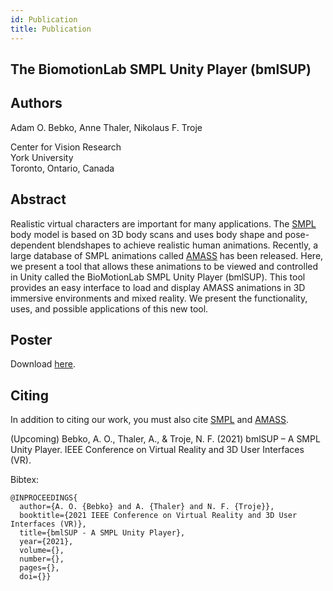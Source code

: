 ```yaml
---
id: Publication
title: Publication
---
```




## The BiomotionLab SMPL Unity Player (bmlSUP)

## Authors

Adam O. Bebko, Anne Thaler,
Nikolaus F. Troje 

Center for Vision Research  
York University  
Toronto, Ontario, Canada


## Abstract
Realistic virtual characters are important for many applications. The [SMPL](https://smpl.is.tue.mpg.de) body model is based on 3D body scans and uses body shape and pose-dependent blendshapes to achieve realistic human animations. Recently, a large database of SMPL animations called [AMASS](https://amass.is.tue.mpg.de) has been released. Here, we present a tool that allows these animations to be viewed and controlled in Unity called the BioMotionLab SMPL Unity Player (bmlSUP). This tool provides an easy interface to load and display AMASS animations in 3D immersive environments and mixed reality. We present the functionality, uses, and possible applications of this new tool.


## Poster

Download [here](assets/bmlSUP_IEEEVR2021_poster.pptx).

## Citing

In addition to citing our work, you must also cite [SMPL](https://smpl.is.tue.mpg.de) and [AMASS](https://amass.is.tue.mpg.de).

(Upcoming) Bebko, A. O., Thaler, A., & Troje, N. F. (2021) bmlSUP – A SMPL Unity Player. IEEE Conference on Virtual Reality and 3D User Interfaces (VR).

Bibtex:
```
@INPROCEEDINGS{
  author={A. O. {Bebko} and A. {Thaler} and N. F. {Troje}},
  booktitle={2021 IEEE Conference on Virtual Reality and 3D User Interfaces (VR)}, 
  title={bmlSUP - A SMPL Unity Player}, 
  year={2021},
  volume={},
  number={},
  pages={},
  doi={}}
```
